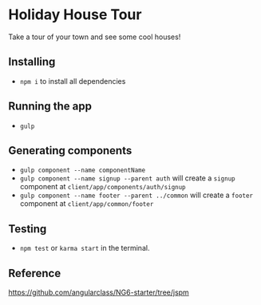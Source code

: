 # Holiday House Tour

Take a tour of your town and see some cool houses!

## Installing

* `npm i` to install all dependencies

## Running the app

* `gulp`

## Generating components

* `gulp component --name componentName`
* `gulp component --name signup --parent auth` will create a `signup` component at `client/app/components/auth/signup`
* `gulp component --name footer --parent ../common` will create a `footer` component at `client/app/common/footer`

## Testing

* `npm test` or `karma start` in the terminal.

## Reference

https://github.com/angularclass/NG6-starter/tree/jspm
